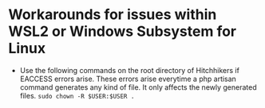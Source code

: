 # Workarounds for issues within WSL2 or Windows Subsystem for Linux
- Use the following commands on the root directory of Hitchhikers if EACCESS errors arise. These errors arise everytime a php artisan command generates any kind of file. It only affects the newly generated files.
```sudo chown -R $USER:$USER .```